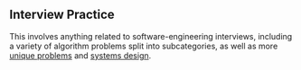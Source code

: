 ## Interview Practice

This involves anything related to software-engineering interviews, including a variety of algorithm problems split into subcategories, as well as more [unique problems](problem) and [systems design](design).
